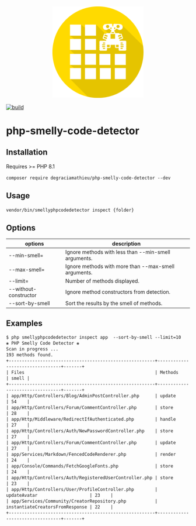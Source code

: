 <p align="center">
<img src="https://github.com/DeGraciaMathieu/php-smelly-code-detector/blob/master/arts/robot.png" width="250">
</p>

[![build](https://github.com/DeGraciaMathieu/php-smelly-code-detector/actions/workflows/build.yml/badge.svg)](https://github.com/DeGraciaMathieu/php-smelly-code-detector/actions/workflows/build.yml)

# php-smelly-code-detector
## Installation
Requires >= PHP 8.1
```
composer require degraciamathieu/php-smelly-code-detector --dev
```
## Usage
```
vendor/bin/smellyphpcodedetector inspect {folder}
```
## Options
| options               | description |
|-----------------------|-------------|
| --min-smell=                | Ignore methods with less than --min-smell arguments.         |
| --max-smell=                | Ignore methods with more than --max-smell arguments.         |
| --limit=              | Number of methods displayed.         |
| --without-constructor | Ignore method constructors from detection.         |
| --sort-by-smell      | Sort the results by the smell of methods.         |
## Examples
```
$ php smellyphpcodedetector inspect app  --sort-by-smell --limit=10
❀ PHP Smelly Code Detector ❀
Scan in progress ...
193 methods found.
+--------------------------------------------------------+---------------------------------+-------+
| Files                                                  | Methods                         | smell |
+--------------------------------------------------------+---------------------------------+-------+
| app/Http/Controllers/Blog/AdminPostController.php      | update                          | 54    |
| app/Http/Controllers/Forum/CommentController.php       | store                           | 28    |
| app/Http/Middleware/RedirectIfAuthenticated.php        | handle                          | 27    |
| app/Http/Controllers/Auth/NewPasswordController.php    | store                           | 27    |
| app/Http/Controllers/Forum/CommentController.php       | update                          | 27    |
| app/Services/Markdown/FencedCodeRenderer.php           | render                          | 24    |
| app/Console/Commands/FetchGoogleFonts.php              | store                           | 24    |
| app/Http/Controllers/Auth/RegisteredUserController.php | store                           | 23    |
| app/Http/Controllers/User/ProfileController.php        | updateAvatar                    | 23    |
| app/Services/Community/CreatorRepository.php           | instantiateCreatorsFromResponse | 22    |
+--------------------------------------------------------+---------------------------------+-------+
```
